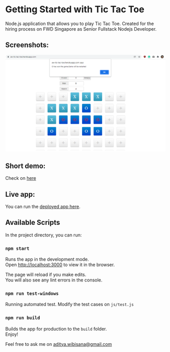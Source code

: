 # Getting Started with Tic Tac Toe

Node.js application that allows you to play Tic Tac Toe. Created for the hiring process on FWD Singapore as Senior Fullstack Nodejs Developer.

## Screenshots:
![Tic Tac Toe](/screenshots/o-win.PNG?raw=true "Screenshot 1: O Win")

## Short demo:
Check on [here](https://youtu.be/M_9ba5GEX_g)

## Live app:
You can run the [deployed app here](https://aw-tic-tac-toe.herokuapp.com/).

## Available Scripts

In the project directory, you can run:

### `npm start`

Runs the app in the development mode.\
Open [http://localhost:3000](http://localhost:3000) to view it in the browser.

The page will reload if you make edits.\
You will also see any lint errors in the console.

### `npm run test-windows`
Running automated test. Modify the test cases on `js/test.js`

### `npm run build`

Builds the app for production to the `build` folder.\
Enjoy!

Feel free to ask me on aditya.wibisana@gmail.com
